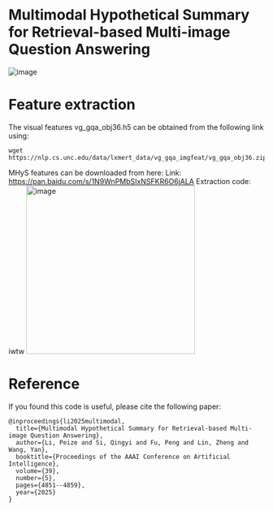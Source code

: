 # Multimodal Hypothetical Summary for Retrieval-based Multi-image Question Answering
![image](https://github.com/user-attachments/assets/4cbff592-d6a8-4fba-a14d-c06bce076d01)

# Feature extraction
The visual features vg_gqa_obj36.h5 can be obtained from the following link using:
```
wget https://nlp.cs.unc.edu/data/lxmert_data/vg_gqa_imgfeat/vg_gqa_obj36.zip
```
MHyS features can be downloaded from here:
Link: https://pan.baidu.com/s/1N9WnPMbSIxNSFKR6O6jALA
Extraction code: iwtw
<img width="332" alt="image" src="https://github.com/user-attachments/assets/3ebff814-3bb2-41ea-9fc9-77f5aa2b1527" />


# Reference
If you found this code is useful, please cite the following paper:
```
@inproceedings{li2025multimodal,
  title={Multimodal Hypothetical Summary for Retrieval-based Multi-image Question Answering},
  author={Li, Peize and Si, Qingyi and Fu, Peng and Lin, Zheng and Wang, Yan},
  booktitle={Proceedings of the AAAI Conference on Artificial Intelligence},
  volume={39},
  number={5},
  pages={4851--4859},
  year={2025}
}
```
